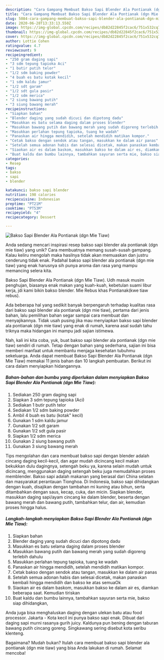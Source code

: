 ```yaml
---
description: "Cara Gampang Membuat Bakso Sapi Blender Ala Pontianak (dgn Mie Tiaw), Enak Banget"
title: "Cara Gampang Membuat Bakso Sapi Blender Ala Pontianak (dgn Mie Tiaw), Enak Banget"
slug: 5084-cara-gampang-membuat-bakso-sapi-blender-ala-pontianak-dgn-mie-tiaw-enak-banget
date: 2020-06-28T13:33:13.550Z
image: https://img-global.cpcdn.com/recipes/db82d22845f2cac6/751x532cq70/bakso-sapi-blender-ala-pontianak-dgn-mie-tiaw-foto-resep-utama.jpg
thumbnail: https://img-global.cpcdn.com/recipes/db82d22845f2cac6/751x532cq70/bakso-sapi-blender-ala-pontianak-dgn-mie-tiaw-foto-resep-utama.jpg
cover: https://img-global.cpcdn.com/recipes/db82d22845f2cac6/751x532cq70/bakso-sapi-blender-ala-pontianak-dgn-mie-tiaw-foto-resep-utama.jpg
author: Lottie Cohen
ratingvalue: 4.7
reviewcount: 9
recipeingredient:
- "250 gram daging sapi"
- "3 sdm tepung tapioka Aci"
- "1 butir putih telor"
- "1/2 sdm baking powder"
- "4 buah es batu kotak kecil"
- "1 sdm kaldu jamur"
- "1/2 sdt garam"
- "1/2 sdt gula pasir"
- "1/2 sdm merica"
- "2 siung bawang putih"
- "3 siung bawang merah"
recipeinstructions:
- "Siapkan bahan"
- "Blender daging yang sudah dicuci dan dipotong dadu"
- "Masukkan es batu selama daging dalam proses blender"
- "Masukkan bawang putih dan bawang merah yang sudah digoreng terlebih dahulu"
- "Masukkan perlahan tepung tapioka, tuang ke wadah"
- "Panaskan air hingga mendidih, setelah mendidih matikan kompor."
- "Cetak bakso dengan sendok atau tangan, masukkan ke dalam air panas"
- "Setelah semua adonan habis dan selesai dicetak, makan panaskan kembali hingga mendidih dan bakso ke atas semuaOk"
- "Siaokan air es dalam baskom, masukkan bakso ke dalam air es, diamkan beberapa saat. Kemudian tiriskan"
- "Buat kaldu dan bumbu lainnya, tambahkan sayuran serta mie, bakso siap dihidangkan,"
categories:
- Resep
tags:
- bakso
- sapi
- blender

katakunci: bakso sapi blender 
nutrition: 198 calories
recipecuisine: Indonesian
preptime: "PT21M"
cooktime: "PT53M"
recipeyield: "4"
recipecategory: Dessert

---
```



![Bakso Sapi Blender Ala Pontianak (dgn Mie Tiaw)](https://img-global.cpcdn.com/recipes/db82d22845f2cac6/751x532cq70/bakso-sapi-blender-ala-pontianak-dgn-mie-tiaw-foto-resep-utama.jpg)

Anda sedang mencari inspirasi resep bakso sapi blender ala pontianak (dgn mie tiaw) yang unik? Cara membuatnya memang susah-susah gampang. Kalau keliru mengolah maka hasilnya tidak akan memuaskan dan justru cenderung tidak enak. Padahal bakso sapi blender ala pontianak (dgn mie tiaw) yang enak harusnya sih punya aroma dan rasa yang mampu memancing selera kita.

Bakso Sapi Blender Ala Pontianak (dgn Mie Tiaw). Udh masuk musim penghujan, biasanya enak makan yang kuah-kuah, kebetulan suami libur kerja, jdi kami bikin bakso blender. Mie Rebus khas Pontianak(kwe tiaw rebus).

Ada beberapa hal yang sedikit banyak berpengaruh terhadap kualitas rasa dari bakso sapi blender ala pontianak (dgn mie tiaw), pertama dari jenis bahan, lalu pemilihan bahan segar sampai cara membuat dan menyajikannya. Tidak usah pusing jika mau menyiapkan bakso sapi blender ala pontianak (dgn mie tiaw) yang enak di rumah, karena asal sudah tahu triknya maka hidangan ini mampu jadi sajian istimewa.


Nah, kali ini kita coba, yuk, buat bakso sapi blender ala pontianak (dgn mie tiaw) sendiri di rumah. Tetap dengan bahan yang sederhana, sajian ini bisa memberi manfaat untuk membantu menjaga kesehatan tubuhmu sekeluarga. Anda dapat membuat Bakso Sapi Blender Ala Pontianak (dgn Mie Tiaw) memakai 11 jenis bahan dan 10 langkah pembuatan. Berikut ini cara dalam menyiapkan hidangannya.

<!--inarticleads1-->

##### Bahan-bahan dan bumbu yang diperlukan dalam menyiapkan Bakso Sapi Blender Ala Pontianak (dgn Mie Tiaw):

1. Sediakan 250 gram daging sapi
1. Siapkan 3 sdm tepung tapioka (Aci)
1. Sediakan 1 butir putih telor
1. Sediakan 1/2 sdm baking powder
1. Ambil 4 buah es batu (kotak&#34; kecil)
1. Gunakan 1 sdm kaldu jamur
1. Gunakan 1/2 sdt garam
1. Gunakan 1/2 sdt gula pasir
1. Siapkan 1/2 sdm merica
1. Gunakan 2 siung bawang putih
1. Gunakan 3 siung bawang merah


Tips mengolahan dan cara membuat bakso sapi dengan blender adalah cincang daging kecil-kecil, dan agar mudah dicincang kecil makan bekukkan dulu dagingnya, setengah beku ya, karena selain mudah untuk dicincang, menggunakan daging setengah beku juga memudahkan proses memblender. Bakso sapi adalah makanan yang berasal dari China selatan dan masyarakat perantauan Tionghoa. Di Indonesia, bakso sapi dihidangkan dengan kuah, disajikan dengan tambahan mi kuning atau bihun, serta ditambahkan dengan saus, kecap, cuka, dan micin. Siapkan blender, masukkan daging sapi/ayam cincang ke dalam blender, beserta dengan bawang merah dan bawang putih, tambahkan telur, dan air, kemudian proses hingga halus. 

<!--inarticleads2-->

##### Langkah-langkah menyiapkan Bakso Sapi Blender Ala Pontianak (dgn Mie Tiaw):

1. Siapkan bahan
1. Blender daging yang sudah dicuci dan dipotong dadu
1. Masukkan es batu selama daging dalam proses blender
1. Masukkan bawang putih dan bawang merah yang sudah digoreng terlebih dahulu
1. Masukkan perlahan tepung tapioka, tuang ke wadah
1. Panaskan air hingga mendidih, setelah mendidih matikan kompor.
1. Cetak bakso dengan sendok atau tangan, masukkan ke dalam air panas
1. Setelah semua adonan habis dan selesai dicetak, makan panaskan kembali hingga mendidih dan bakso ke atas semuaOk
1. Siaokan air es dalam baskom, masukkan bakso ke dalam air es, diamkan beberapa saat. Kemudian tiriskan
1. Buat kaldu dan bumbu lainnya, tambahkan sayuran serta mie, bakso siap dihidangkan,


Anda juga bisa menghaluskan daging dengan ulekan batu atau food processor. Jakarta - Kota kecil ini punya bakso sapi enak. Dibuat dari daging sapi murni rasanya gurih juicy. Kaldunya pun bening dengan taburan bawang putih cincang goreng. Singkawang sering disebut kota seribu klenteng. 

Bagaimana? Mudah bukan? Itulah cara membuat bakso sapi blender ala pontianak (dgn mie tiaw) yang bisa Anda lakukan di rumah. Selamat mencoba!

